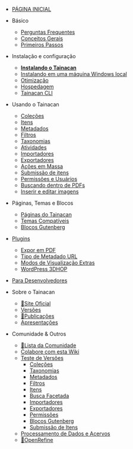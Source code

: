 - [PÁGINA INICIAL](/pt-br/README)

- Básico
  - [Perguntas Frequentes](/pt-br/faq "Perguntas Frequentes sobre o Tainacan - Tainacan Wiki")
  - [Conceitos Gerais](/pt-br/general-concepts " Conceitos Gerais sobre o Tainacan - Tainacan Wiki")
  - [Primeiros Passos](/pt-br/getting-started "Primeiros Passos com o Tainacan - Tainacan Wiki")
- Instalação e configuração
  - [**Instalando o Tainacan**](/pt-br/instalacao "Instalando o Tainacan - Tainacan Wiki")
  - [Instalando em uma máquina Windows local](/pt-br/xampp "Instalando o plugin em uma máquina Windows local (sem servidor) - Tainacan Wiki")
  - [Otimização](/pt-br/optimization "Estratégias para Otimização do plugin Tainacan - Tainacan Wiki")
  - [Hospedagem](/pt-br/hosting "Opções de Hospedagem do Plugin Tainacan - Tainacan Wiki")
  - [Tainacan CLI](/pt-br/tainacan-cli.md "Tainacan WP-CLI")
- Usando o Tainacan
  - [Coleções](/pt-br/collections "O que são e como gerenciar Coleções no Tainacan - Tainacan Wiki")
  - [Itens](/pt-br/items "O que são e como gerenciar Itens no Tainacan  - Tainacan Wiki")
  - [Metadados](/pt-br/metadata "O que são e como gerenciar Metadados no Tainacan  - Tainacan Wiki")
  - [Filtros](/pt-br/filters "O que são e como gerenciar Filtros no Tainacan  - Tainacan Wiki")
  - [Taxonomias](/pt-br/taxonomies "O que são e como gerenciar Taxonomias no Tainacan  - Tainacan Wiki")
  - [Atividades](/pt-br/activities "O que são e como usar Atividades - ou Logs - no Tainacan  - Tainacan Wiki")
  - [Importadores](/pt-br/importers "O que são e como usar Importadores no Tainacan - Tainacan Wiki")
  - [Exportadores](/pt-br/exporters "O que são e como usar Exportadores no Tainacan - Tainacan Wiki")
  - [Ações em Massa](/pt-br/bulk-actions "Aplicando ações em Massa no Tainacan - Tainacan Wiki")
  - [Submissão de itens](/pt-br/item-submission.md "Usando o recurso de Submissão de Itens para permitir contribuições públicas para a Coleção - Tainacan Wiki")
  - [Permissões e Usuários](/pt-br/users-roles.md "Gerenciando Permissões e Funções de Usuários no Tainacan - Tainacan Wiki")
  - [Buscando dentro de PDFs](/pt-br/indexar-pdf.md "Realizando buscas dentro de PDFs via Tainacan - Tainacan Wiki")
  - [Inserir e editar imagens](/pt-br/inserir-e-editar-imagens "Inserção e edição de imagens - Tainacan Wiki")
- Páginas, Temas e Blocos
  - [Páginas do Tainacan](/pt-br/tainacan-pages.md "As Páginas geradas pelo plugin Tainacan - Tainacan Wiki")
  - [Temas Compatíveis](/pt-br/theme.md "Os temas que oferecem suporte ao Tainacan")
  - [Blocos Gutenberg](/pt-br/gutenberg-blocks.md "Os Blocos Gutenberg do Tainacan - Tainacan Wiki")
- [Plugins](/pt-br/plugins "Plugins para complementar as funcionalidades do Tainacan - Tainacan Wiki")
  - [Expor em PDF](/pt-br/plugin-pdf-exposer "O plugin de Expositor em PDF para o Tainacan - Tainacan Wiki")
  - [Tipo de Metadado URL](/pt-br/plugin-metadata-type-url "Um plugin que registra um tipo de metadado para exibir e prever links de URLs - Tainacan Wiki")
  - [Modos de Visualização Extras](/pt-br/plugin-extra-view-modes "Um plugin de modos de visualização extras para o Tainacan - Tainacan Wiki")
  - [WordPress 3DHOP](/pt-br/plugin-3d-hop "Um plugin para renderizar objetos 3D via 3DHOP no Tainacan - Tainacan Wiki")
- [Para Desenvolvedores](/dev/ "Sessão de Páginas para Desenvolvedores - Tainacan Wiki")
- Sobre o Tainacan
  - [:link:Site Oficial](https://tainacan.org/ ":ignore")
  - [Versões](/pt-br/releases "Versões Lançadas - Tainacan Wiki")
  - [:link:Publicações](https://pesquisa.tainacan.org// ":ignore")
  - [Apresentações](/pt-br/presentations "Apresentações relacionadas ao Tainacan - Tainacan Wiki")
- Comunidade & Outros
  - [:link:Lista da Comunidade](https://lists.riseup.net/www/subscribe/tainacan ":ignore")
  - [Colabore com esta Wiki](/pt-br/CONTRIBUTING "Como contribuir com a Wiki do Tainacan - Tainacan Wiki")
  - [Teste de Versões](/pt-br/release-testing.md "Como realizar testes de versões do Tainacan - Tainacan Wiki")
    - [Coleções](/pt-br/testing-collections.md)
    - [Taxonomias](/pt-br/testing-taxonomies.md)
    - [Metadados](/pt-br/testing-metadata.md)
    - [Filtros](/pt-br/testing-filters.md)
    - [Itens](/pt-br/testing-items.md)
    - [Busca Facetada](/pt-br/testing-search.md)
    - [Importadores](/pt-br/testing-importers.md)
    - [Exportadores](/pt-br/testing-exporters.md)
    - [Permissões](/pt-br/testing-capabilities.md)
    - [Blocos Gutenberg](/pt-br/testing-gutenberg-blocks.md)
    - [Submissão de Itens](/pt-br/testing-item-submission.md)
  - [Processamento de Dados e Acervos](/pt-br/data-processing "Um pouco sobre Processamento de Dados e Acervos - Tainacan Wiki")
  - [:link:OpenRefine](http://openrefine.org/ ":ignore")
